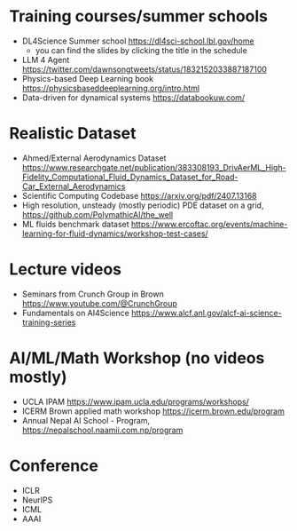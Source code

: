 # Training courses/summer schools
- DL4Science Summer school https://dl4sci-school.lbl.gov/home 
  - you can find the slides by clicking the title in the schedule
- LLM 4 Agent https://twitter.com/dawnsongtweets/status/1832152033887187100
- Physics-based Deep Learning book https://physicsbaseddeeplearning.org/intro.html
- Data-driven for dynamical systems https://databookuw.com/

# Realistic Dataset
- Ahmed/External Aerodynamics Dataset https://www.researchgate.net/publication/383308193_DrivAerML_High-Fidelity_Computational_Fluid_Dynamics_Dataset_for_Road-Car_External_Aerodynamics
- Scientific Computing Codebase https://arxiv.org/pdf/2407.13168
- High resolution, unsteady (mostly periodic) PDE dataset on a grid, https://github.com/PolymathicAI/the_well
- ML fluids benchmark dataset https://www.ercoftac.org/events/machine-learning-for-fluid-dynamics/workshop-test-cases/

# Lecture videos
- Seminars from Crunch Group in Brown https://www.youtube.com/@CrunchGroup
- Fundamentals on AI4Science https://www.alcf.anl.gov/alcf-ai-science-training-series

# AI/ML/Math Workshop (no videos mostly)
- UCLA IPAM https://www.ipam.ucla.edu/programs/workshops/
- ICERM Brown applied math workshop https://icerm.brown.edu/program
- Annual Nepal AI School - Program, https://nepalschool.naamii.com.np/program 

# Conference
- ICLR
- NeurIPS
- ICML
- AAAI 

